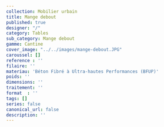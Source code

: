 ```yaml
---
collection: Mobilier urbain
title: Mange debout
published: true
designer: "/"
category: Tables
sub_category: Mange debout
gamme: Cantine
cover_image: "../../images/mange-debout.JPG"
caroussel: []
reference : ''
filaire: ''
materiau: 'Béton Fibré à Ultra-hautes Performances (BFUP)'
poids: ''
dimensions: ''
traitement: ''
format  : ''
tags: []
series: false
canonical_url: false
description: ''
---
```

